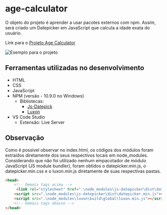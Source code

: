 # age-calculator
O objeto do projeto é aprender a usar pacotes externos com npm. Assim, será criado um Datepicker em JavaScript que calcula a idade exata do usuário.

Link para o [Projeto Age Calculator](https://roadmap.sh/projects/age-calculator)

![Exemplo para o projeto](https://assets.roadmap.sh/guest/age-calculator-do1un.png)

## Ferramentas utilizadas no desenvolvimento

- HTML
- CSS
- JavaScript
- NPM (versão - 10.9.0 no Windows)
    - Bibliotecas:
        - [Js-Datepick](https://www.npmjs.com/package/js-datepicker)
        - [Luxon](https://www.npmjs.com/package/luxon)
- VS Code Studio
    - Extensão: Live Server

## Observação
Como é possível observar no index.html, os códigos dos módulos foram extraídos diretamente dos seus respectivos locais em node_modules. Considerando que não foi utilizado nenhum empacotador de módulo JavaScript (JS module bundler), foram obtidos o datepicker.min.js, o datepicker.min.css e o luxon.min.js diretamente de suas respectivas pastas.

```html
<head>
    <!-- Demais tags acima -->
     <link rel="stylesheet" href=".\node_modules\js-datepicker\dist\datepicker.min.css">
    <script src=".\node_modules\js-datepicker\dist\datepicker.min.js"></script>
    <script src=".\node_modules\luxon\build\global\luxon.min.js"></script>
    <!-- Demais tags abaixo -->
</head>
```